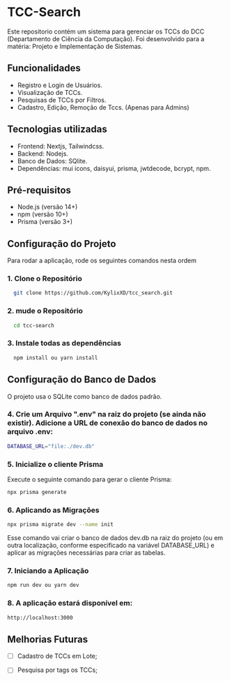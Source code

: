 
# TCC-Search 

Este repositorio contém um sistema para gerenciar os TCCs do DCC (Departamento de Ciência da Computação). Foi desenvolvido para a matéria: Projeto e Implementação de Sistemas. 
## Funcionalidades 

- Registro e Login de Usuários.
- Visualização de TCCs.
- Pesquisas de TCCs por Filtros. 
- Cadastro, Edição, Remoção de Tccs. (Apenas para Admins)
## Tecnologias utilizadas

- Frontend: Nextjs, Tailwindcss.
- Backend: Nodejs.
- Banco de Dados: SQlite.
- Dependências: mui icons, daisyui, prisma, jwtdecode, bcrypt, npm.
## Pré-requisitos

- Node.js (versão 14+)
- npm (versão 10+)
- Prisma (versão 3+)
## Configuração do Projeto

Para rodar a aplicação, rode os seguintes comandos nesta ordem 

### 1. Clone o Repositório

```bash
  git clone https://github.com/KylixXD/tcc_search.git 
```

### 2. mude o Repositório
```bash
  cd tcc-search
```

### 3. Instale todas as dependências
```bash
  npm install ou yarn install
```
## Configuração do Banco de Dados

O projeto usa o SQLite como banco de dados padrão.


### 4. Crie um Arquivo ".env" na raiz do projeto  (se ainda não  existir). Adicione a URL de conexão do banco de dados no arquivo .env:

```bash
DATABASE_URL="file:./dev.db"
```

### 5. Inicialize o cliente Prisma
Execute o seguinte comando para gerar o cliente Prisma:

```bash
npx prisma generate
```
### 6. Aplicando as Migrações
```bash
npx prisma migrate dev --name init
```
Esse comando vai criar o banco de dados dev.db na raiz do projeto (ou em outra localização, conforme especificado na variável DATABASE_URL) e aplicar as migrações necessárias para criar as tabelas.

### 7. Iniciando a Aplicação
```bash
npm run dev ou yarn dev
```
### 8. A aplicação estará disponível em:

```bash
http://localhost:3000
```
## Melhorias Futuras

- [ ]  Cadastro de TCCs em Lote;
- [ ]  Pesquisa por tags os TCCs;



